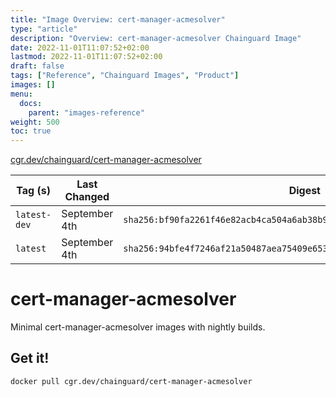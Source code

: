 ```yaml
---
title: "Image Overview: cert-manager-acmesolver"
type: "article"
description: "Overview: cert-manager-acmesolver Chainguard Image"
date: 2022-11-01T11:07:52+02:00
lastmod: 2022-11-01T11:07:52+02:00
draft: false
tags: ["Reference", "Chainguard Images", "Product"]
images: []
menu:
  docs:
    parent: "images-reference"
weight: 500
toc: true
---
```


[cgr.dev/chainguard/cert-manager-acmesolver](https://github.com/chainguard-images/images/tree/main/images/cert-manager-acmesolver)

| Tag (s)       | Last Changed  | Digest                                                                    |
|---------------|---------------|---------------------------------------------------------------------------|
|  `latest-dev` | September 4th | `sha256:bf90fa2261f46e82acb4ca504a6ab38b9f82677344cce5b619c182177185f184` |
|  `latest`     | September 4th | `sha256:94bfe4f7246af21a50487aea75409e65343455e12daf0ea18d5808908d7f3cbf` |

# cert-manager-acmesolver

Minimal cert-manager-acmesolver images with nightly builds.

## Get it!

```shell
docker pull cgr.dev/chainguard/cert-manager-acmesolver
```
